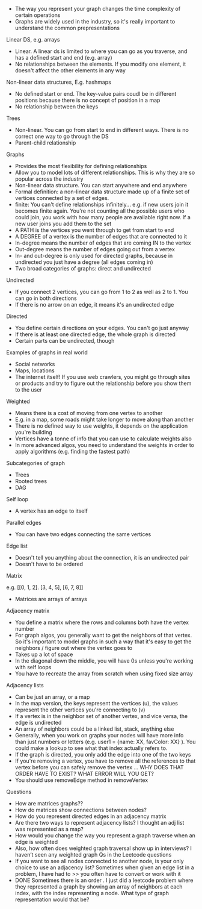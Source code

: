 - The way you represent your graph changes the time complexity of certain operations
- Graphs are widely used in the industry, so it's really important to understand the common prepresentations

Linear DS, e.g. arrays

- Linear. A linear ds is limited to where you can go as you traverse, and has a defined start and end (e.g. array)
- No relationships between the elements. If you modify one element, it doesn't affect the other elements in any way

Non-linear data structures, E.g. hashmaps

- No defined start or end. The key-value pairs coudl be in different positions because there is no concept of position in a map
- No relationship between the keys

Trees

- Non-linear. You can go from start to end in different ways. There is no correct one way to go through the DS
- Parent-child relationship

Graphs

- Provides the most flexibility for defining relationships
- Allow you to model lots of different relationships. This is why they are so popular across the industry
- Non-linear data structure. You can start anywhere and end anywhere
- Formal definition: a non-linear data structure made up of a finite set of vertices connected by a set of edges.
- finite: You can't define relationships infinitely... e.g. if new users join it becomes finite again. You're not counting all the possible users who could join, you work with how many people are available right now. If a new user joins you add them to the set
- A PATH is the vertices you went through to get from start to end
- A DEGREE of a vertex is the number of edges that are connected to it
- In-degree means the number of edges that are coming IN to the vertex
- Out-degree means the number of edges going out from a vertex
- In- and out-degree is only used for directed graphs, because in undirected you just have a degree (all edges coming in)
- Two broad categories of graphs: direct and undirected

Undirected

- If you connect 2 vertices, you can go from 1 to 2 as well as 2 to 1. You can go in both directions
- If there is no arrow on an edge, it means it's an undirected edge

Directed

- You define certain directions on your edges. You can't go just anyway
- If there is at least one directed edge, the whole graph is directed
- Certain parts can be undirected, though

Examples of graphs in real world

- Social networks
- Maps, locations
- The internet itself! If you use web crawlers, you might go through sites or products and try to figure out the relationship before you show them to the user

Weighted

- Means there is a cost of moving from one vertex to another
- E.g. in a map, some roads might take longer to move along than another
- There is no defined way to use weights, it depends on the application you're building
- Vertices have a tonne of info that you can use to calculate weights also
- In more advanced algos, you need to understand the weights in order to apply algorithms (e.g. finding the fastest path)

Subcategories of graph

- Trees
- Rooted trees
- DAG

Self loop

- A vertex has an edge to itself

Parallel edges

- You can have two edges connecting the same vertices

Edge list

- Doesn't tell you anything about the connection, it is an undirected pair
- Doesn't have to be ordered

Matrix

e.g. [[0, 1, 2]. [3, 4, 5], [6, 7, 8]]

- Matrices are arrays of arrays

Adjacency matrix

- You define a matrix where the rows and columns both have the vertex number
- For graph algos, you generally want to get the neighbors of that vertex. So it's important to model graphs in such a way that it's easy to get the neighbors / figure out where the vertex goes to
- Takes up a lot of space
- In the diagonal down the middle, you will have 0s unless you're working with self loops
- You have to recreate the array from scratch when using fixed size array

Adjacency lists

- Can be just an array, or a map
- In the map version, the keys represent the vertices (u), the values represent the other vertices you're connecting to (v)
- If a vertex is in the neighbor set of another vertex, and vice versa, the edge is undirected
- An array of neighbors could be a linked list, stack, anything else
- Generally, when you work on graphs your nodes will have more info than just numbers or letters (e.g. user1 = {name: XX, favColor: XX} ). You could make a lookup to see what that index actually refers to.
- If the graph is directed, you only add the edge into one of the two keys
- If you're removing a vertex, you have to remove all the references to that vertex before you can safely remove the vertex ... WHY DOES THAT ORDER HAVE TO EXIST? WHAT ERROR WILL YOU GET?
- You should use removeEdge method in removeVertex

Questions

- How are matrices graphs??
- How do matrices show connections between nodes?
- How do you represent directed edges in an adjacency matrix
- Are there two ways to represent adjacency lists? I thought an adj list was represented as a map?
- How would you change the way you represent a graph traverse when an edge is weighted
- Also, how often does weighted graph traversal show up in interviews? I haven’t seen any weighted graph Qs in the Leetcode questions
- If you want to see all nodes connected to another node, is your only choice to use an adjacency list? Sometimes when given an edge list in a problem, I have had to >> you often have to convert or work with it
- DONE Sometimes there is an order . I just did a leetcode problem where they represented a graph by showing an array of neighbors at each index, with the index representing a node. What type of graph representation would that be?
